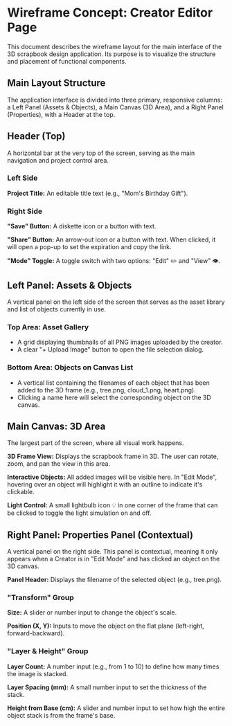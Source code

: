 # Wireframe Concept: Creator Editor Page

This document describes the wireframe layout for the main interface of the 3D scrapbook design application. Its purpose is to visualize the structure and placement of functional components.

## Main Layout Structure

The application interface is divided into three primary, responsive columns: a Left Panel (Assets & Objects), a Main Canvas (3D Area), and a Right Panel (Properties), with a Header at the top.

## Header (Top)

A horizontal bar at the very top of the screen, serving as the main navigation and project control area.

### Left Side

**Project Title:** An editable title text (e.g., "Mom's Birthday Gift").

### Right Side

**"Save" Button:** A diskette icon or a button with text.

**"Share" Button:** An arrow-out icon or a button with text. When clicked, it will open a pop-up to set the expiration and copy the link.

**"Mode" Toggle:** A toggle switch with two options: "Edit" ✏️ and "View" 👁️.

## Left Panel: Assets & Objects

A vertical panel on the left side of the screen that serves as the asset library and list of objects currently in use.

### Top Area: Asset Gallery

- A grid displaying thumbnails of all PNG images uploaded by the creator.
- A clear "+ Upload Image" button to open the file selection dialog.

### Bottom Area: Objects on Canvas List

- A vertical list containing the filenames of each object that has been added to the 3D frame (e.g., tree.png, cloud_1.png, heart.png).
- Clicking a name here will select the corresponding object on the 3D canvas.

## Main Canvas: 3D Area

The largest part of the screen, where all visual work happens.

**3D Frame View:** Displays the scrapbook frame in 3D. The user can rotate, zoom, and pan the view in this area.

**Interactive Objects:** All added images will be visible here. In "Edit Mode", hovering over an object will highlight it with an outline to indicate it's clickable.

**Light Control:** A small lightbulb icon 💡 in one corner of the frame that can be clicked to toggle the light simulation on and off.

## Right Panel: Properties Panel (Contextual)

A vertical panel on the right side. This panel is contextual, meaning it only appears when a Creator is in "Edit Mode" and has clicked an object on the 3D canvas.

**Panel Header:** Displays the filename of the selected object (e.g., tree.png).

### "Transform" Group

**Size:** A slider or number input to change the object's scale.

**Position (X, Y):** Inputs to move the object on the flat plane (left-right, forward-backward).

### "Layer & Height" Group

**Layer Count:** A number input (e.g., from 1 to 10) to define how many times the image is stacked.

**Layer Spacing (mm):** A small number input to set the thickness of the stack.

**Height from Base (cm):** A slider and number input to set how high the entire object stack is from the frame's base.